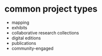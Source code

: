 # common project types 
- mapping
- exhibits 
- collaborative research collections
- digital editions 
- publications 
- community-engaged  
